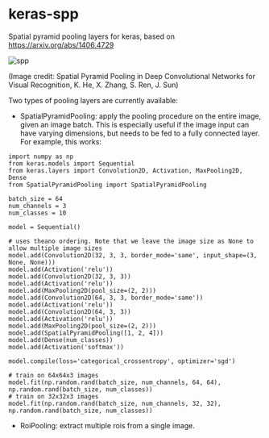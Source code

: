 # keras-spp
Spatial pyramid pooling layers for keras, based on https://arxiv.org/abs/1406.4729 

![spp](http://i.imgur.com/SQWJVoD.png)

(Image credit: Spatial Pyramid Pooling in Deep Convolutional Networks for Visual Recognition, K. He, X. Zhang, S. Ren, J. Sun)


Two types of pooling layers are currently available:

- SpatialPyramidPooling: apply the pooling procedure on the entire image, given an image batch. This is especially useful if the image input
can have varying dimensions, but needs to be fed to a fully connected layer. For example, this works:

```
import numpy as np
from keras.models import Sequential
from keras.layers import Convolution2D, Activation, MaxPooling2D, Dense
from SpatialPyramidPooling import SpatialPyramidPooling

batch_size = 64
num_channels = 3
num_classes = 10

model = Sequential()

# uses theano ordering. Note that we leave the image size as None to allow multiple image sizes
model.add(Convolution2D(32, 3, 3, border_mode='same', input_shape=(3, None, None)))
model.add(Activation('relu'))
model.add(Convolution2D(32, 3, 3))
model.add(Activation('relu'))
model.add(MaxPooling2D(pool_size=(2, 2)))
model.add(Convolution2D(64, 3, 3, border_mode='same'))
model.add(Activation('relu'))
model.add(Convolution2D(64, 3, 3))
model.add(Activation('relu'))
model.add(MaxPooling2D(pool_size=(2, 2)))
model.add(SpatialPyramidPooling([1, 2, 4]))
model.add(Dense(num_classes))
model.add(Activation('softmax'))

model.compile(loss='categorical_crossentropy', optimizer='sgd')

# train on 64x64x3 images
model.fit(np.random.rand(batch_size, num_channels, 64, 64), np.random.rand(batch_size, num_classes))
# train on 32x32x3 images
model.fit(np.random.rand(batch_size, num_channels, 32, 32), np.random.rand(batch_size, num_classes))
```

- RoiPooling: extract multiple rois from a single image.
